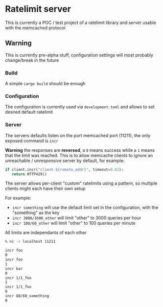 # Ratelimit server


This is currently a POC / test project of a ratelimit library and server usable with the memcached protocol


## Warning

This is currently pre-alpha stuff, configuration settings will most probably change/break in the future

### Build

A simple `cargo build` should be enough


### Configuration

The configuration is currently used via `development.toml` and allows to set desired default ratelimit


### Server

The servers defaults listen on the port memcached port (11211), the only exposed command is `incr`

**Warning** the responses are **reversed**, a `0` means success while a `1` means that the limit was reached.
This is to allow memcache clients to ignore an unreachable / unresponsive server by default, for example:

```python
if client.incr("client-${remote_addr}", timeout=0.02):
   return HTTP429()
```

The server allows per-client "custom" ratelimits using a pattern, so multiple clients might each have their own setup

For example:

- `incr something` will use the default limit set in the configuration, with the "something" as the key
- `incr 3000/3600_other` will limit "other" to 3000 queries per hour
- `incr 100/60_other` will  limit "other" to 100 queries per minute

All limits are independants of each other


```bash
% nc -v localhost 11211

incr foo
0
incr foo
1
incr bar
0
incr 1/1_foo
1
incr 1/1_foo
0
incr 80/60_something
0
```
